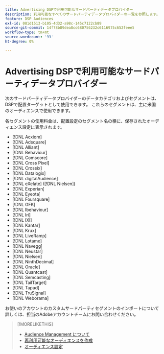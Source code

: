 ```yaml
---
title: Advertising DSPで利用可能なサードパーティデータプロバイダー
description: 利用可能なすべてのサードパーティデータプロバイダーの一覧を参照します。
feature: DSP Audiences
exl-id: 081d1513-b105-4d32-a98c-145c7122cb89
source-git-commit: 14f78b89dea8cc680756232c6116975c652feee5
workflow-type: tm+mt
source-wordcount: '93'
ht-degree: 0%

---
```


<!-- feature: audiences -->

# Advertising DSPで利用可能なサードパーティデータプロバイダー

次のサードパーティデータプロバイダーのデータカテゴリおよびセグメントは、DSPで配置ターゲットとして使用できます。 これらのセグメントは、主に米国のオーディエンスで使用できます。

各セグメントの使用料金は、配置設定のセグメント名の横に、保存されたオーディエンス設定に表示されます。

* [!DNL Acxiom]
* [!DNL Adsquare]
* [!DNL Alliant]
* [!DNL Behaviour]
* [!DNL Comscore]
* [!DNL Cross Pixel]
* [!DNL Crossix]
* [!DNL Datalogix]
* [!DNL digitalAudience]
* [!DNL eXelate] ([!DNL Nielsen])
* [!DNL Experian]
* [!DNL Eyeota]
* [!DNL Foursquare]
* [!DNL GFK]
* [!DNL Ibehaviour]
* [!DNL Iri]
* [!DNL IXI]
* [!DNL Kantar]
* [!DNL Krux]
* [!DNL LiveRamp]
* [!DNL Lotame]
* [!DNL Navegg]
* [!DNL Neustar]
* [!DNL Nielsen]
* [!DNL NinthDecimal]
* [!DNL Oracle]
* [!DNL Quantcast]
* [!DNL Semcasting]
* [!DNL TailTarget]
* [!DNL Tapad]
* [!DNL TruSignal]
* [!DNL Weborama]

お使いのアカウントのカスタムサードパーティセグメントのインポートについて詳しくは、担当のAdobeアカウントチームにお問い合わせください。

>[!MORELIKETHIS]
>
>* [Audience Management について](audience-about.md)
>* [再利用可能なオーディエンスを作成](reusable-audience-create.md)
>* [オーディエンス設定](audience-settings.md)

